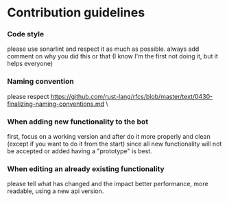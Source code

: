 # Contribution guidelines

### Code style

please use sonarlint and respect it as much as possible.
always add comment on why you did this or that (I know I'm the first not doing it, but it helps everyone)

### Naming convention

please respect <https://github.com/rust-lang/rfcs/blob/master/text/0430-finalizing-naming-conventions.md> \

### When adding new functionality to the bot

first, focus on a working version and after do it more properly and clean (except if you want to do it from the start)
since all new functionality will not be accepted or added having a "prototype" is best.

### When editing an already existing functionality

please tell what has changed and the impact better performance,
more readable, using a new api version.
